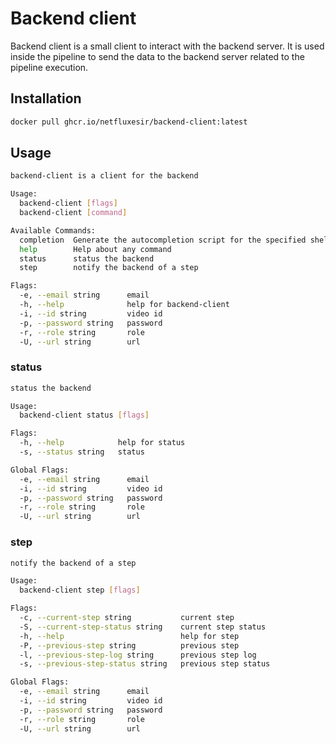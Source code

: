 # Backend client

Backend client is a small client to interact with the backend server. It is used inside the pipeline to send the data to the backend server
related to the pipeline execution.

## Installation

```bash
docker pull ghcr.io/netfluxesir/backend-client:latest
```

## Usage

```bash
backend-client is a client for the backend

Usage:
  backend-client [flags]
  backend-client [command]

Available Commands:
  completion  Generate the autocompletion script for the specified shell
  help        Help about any command
  status      status the backend
  step        notify the backend of a step

Flags:
  -e, --email string      email
  -h, --help              help for backend-client
  -i, --id string         video id
  -p, --password string   password
  -r, --role string       role
  -U, --url string        url
```

### status

```bash
status the backend

Usage:
  backend-client status [flags]

Flags:
  -h, --help            help for status
  -s, --status string   status

Global Flags:
  -e, --email string      email
  -i, --id string         video id
  -p, --password string   password
  -r, --role string       role
  -U, --url string        url
```

### step

```bash
notify the backend of a step

Usage:
  backend-client step [flags]

Flags:
  -c, --current-step string           current step
  -S, --current-step-status string    current step status
  -h, --help                          help for step
  -P, --previous-step string          previous step
  -l, --previous-step-log string      previous step log
  -s, --previous-step-status string   previous step status

Global Flags:
  -e, --email string      email
  -i, --id string         video id
  -p, --password string   password
  -r, --role string       role
  -U, --url string        url
```